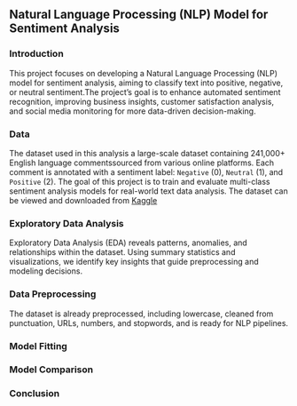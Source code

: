 ## Natural Language Processing  (NLP) Model for Sentiment Analysis

### Introduction

This project focuses on developing a Natural Language Processing (NLP) model for sentiment analysis, aiming to classify text into positive, negative, or neutral sentiment.The project’s goal is to enhance automated sentiment recognition, improving business insights, customer satisfaction analysis, and social media monitoring for more data-driven decision-making.

### Data

The dataset used in this analysis a large-scale dataset containing 241,000+  English language commentssourced from various online platforms. Each comment is annotated with a sentiment label: `Negative` (0), `Neutral` (1), and `Positive` (2). The goal of this project is to train and evaluate multi-class sentiment analysis models for real-world text data analysis. The dataset can be viewed and downloaded from [Kaggle](https://www.kaggle.com/datasets/abdelmalekeladjelet/sentiment-analysis-dataset)

### Exploratory Data Analysis

Exploratory Data Analysis (EDA) reveals patterns, anomalies, and relationships within the dataset. Using summary statistics and visualizations, we identify key insights that guide preprocessing and modeling decisions.

### Data Preprocessing

The dataset is already preprocessed, including lowercase, cleaned from punctuation, URLs, numbers, and stopwords, and is ready for NLP pipelines.

### Model Fitting

### Model Comparison

### Conclusion
